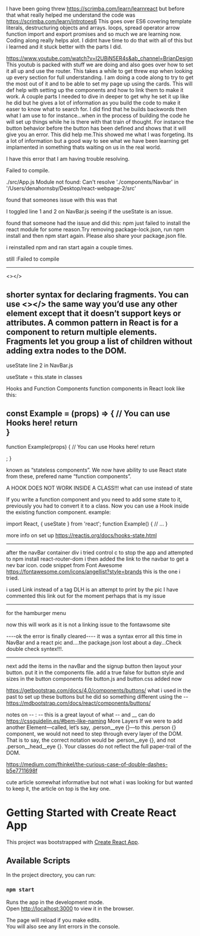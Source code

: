
I have been going threw https://scrimba.com/learn/learnreact but before that what really helped me understand the code was 
 https://scrimba.com/learn/introtoes6   This goes over ES6 
 covering template literals, destructuring objects and arrays. loops, spread operator arrow function import and export promises and so much we are learning now. 
 Coding along really helps alot. I didnt have time to do that with all of this but i learned and it stuck better with the parts I did. 

 https://www.youtube.com/watch?v=I2UBjN5ER4s&ab_channel=BrianDesign
 This youtub is packed with stuff we are doing and also goes over how to set it all up and use the router. This takes a while to get threw esp when looking up every section for full understanding. I am doing a code along to try to get the most out of it and to be able to set my page up using the cards. This will def help with setting up the components and how to link them to make it work. A couple parts I needed to dive in deeper to get why he set it up like he did but he gives a lot of information as you build the code to make it easer to know what to search for. I did find that he builds backwords then what I am use to for instance...when in the process of building the code he will set up things while he is there with that train of thought. For instance the button behavior before the button has been defined and shows that it will give you an error. This did help me.This showed me what I was forgeting. Its a lot of information but a good way to see what we have been learning get implamented in something thats waiting on us in the real world. 

 
 


I have this error that I am having trouble resolving. 

Failed to compile.

./src/App.js
Module not found: Can't resolve './components/Navbar' in '/Users/denahornsby/Desktop/react-webpage-2/src'

found that someones issue with this was that 

I toggled line 1 and 2 on NavBar.js seeing if the useState is an issue. 



found that someone had the issue and did this: npm just failed to install the react module for some reason.Try removing package-lock.json, run npm install and then npm start again. Please also share your package.json file.

i reinstalled npm and ran start again a couple times.

still :Failed to compile







-------------------------
<></>

shorter syntax for declaring fragments.
You can use <></> the same way you’d use any other element except that it doesn’t support keys or attributes.
A common pattern in React is for a component to return multiple elements. Fragments let you group a list of children without adding extra nodes to the DOM.
-------------------------
useState line 2 in NavBar.js

useState = this.state in classes

Hooks and Function Components
function components in React look like this:

const Example = (props) => {
  // You can use Hooks here!
  return <div />
}
----------------------

function Example(props) {
  // You can use Hooks here!
  return <div />;
}

 known as “stateless components”. We now have ability to use React state from these, prefered name “function components”.

A HOOK DOES NOT WORK INSIDE A CLASS!!!
 what can use instead of state

If you write a function component and you need to add some state to it, previously you had to convert it to a class. Now you can use a Hook inside the existing function component.
example:

import React, { useState } from 'react';
function Example() {
  // ...
}

more info on set up
https://reactjs.org/docs/hooks-state.html


--------------------
after the navBar container  div i tried control c to stop the app
and attempted to npm install react-router-dom
i then added the link to the navbar to get a nev bar icon. code snippet from 
Font Awesome
https://fontawesome.com/icons/angellist?style=brands
this is the one i tried. 

i used Link instead of a tag
DLH is an attempt to print by the pic
I have commented this link out for the moment perhaps that is my issue

--------------------
for the hamburger menu
<div className='menu-icon'>

now this will work as it is not a linking issue to the fontawsome site

----ok the error is finally cleared----
it was a syntax error all this time in NavBar
and a react pic and....the package.json
 lost about a day...Check double check syntex!!!. 

--------------------
next add the items in the navBar and the signup button
then layout your button. put it in the components file. 
add a true false for button style and sizes in the button 
components file
button.js and button.css added now

https://getbootstrap.com/docs/4.0/components/buttons/
what i used in the past to set up these buttons but he did so something different using the --
https://mdbootstrap.com/docs/react/components/buttons/

notes on -- :
-- this is a great layout of what -- and __ can do 
https://cssguidelin.es/#bem-like-naming
More Layers
If we were to add another Element—called, let’s say, .person__eye {}—to this .person {} component, we would not need to step through every layer of the DOM. That is to say, the correct notation would be .person__eye {}, and not .person__head__eye {}. Your classes do not reflect the full paper-trail of the DOM.

https://medium.com/fhinkel/the-curious-case-of-double-dashes-b5e7711698f

cute article somewhat informative but not what i was looking for but wanted to keep it, the article on top is the key one. 



























# Getting Started with Create React App

This project was bootstrapped with [Create React App](https://github.com/facebook/create-react-app).

## Available Scripts

In the project directory, you can run:

### `npm start`

Runs the app in the development mode.\
Open [http://localhost:3000](http://localhost:3000) to view it in the browser.

The page will reload if you make edits.\
You will also see any lint errors in the console.





